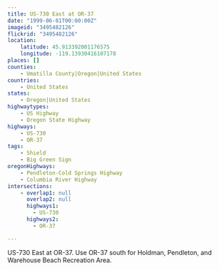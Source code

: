 ```yaml
---
title: US-730 East at OR-37
date: "1999-06-01T00:00:00Z"
imageid: "3495482126"
flickrid: "3495482126"
location:
    latitude: 45.913392001176575
    longitude: -119.13930416107178
places: []
counties:
    - Umatilla County|Oregon|United States
countries:
    - United States
states:
    - Oregon|United States
highwaytypes:
    - US Highway
    - Oregon State Highway
highways:
    - US-730
    - OR-37
tags:
    - Shield
    - Big Green Sign
oregonHighways:
    - Pendleton-Cold Springs Highway
    - Columbia River Highway
intersections:
    - overlap1: null
      overlap2: null
      highways1:
        - US-730
      highways2:
        - OR-37

---
```

US-730 East at OR-37.  Use OR-37 south for Holdman, Pendleton, and Warehouse Beach Recreation Area.